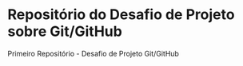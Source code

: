# Repositório do Desafio de Projeto sobre Git/GitHub 
Primeiro Repositório - Desafio de Projeto Git/GitHub 
